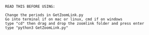     READ THIS BEFORE USING:

    Change the periods in GetZoomLink.py
    Go into terminal if on mac or linux, cmd if on windows
    type "cd" then drag and drop the zoomlink folder and press enter
    type "python3 GetZoomLink.py"
    
